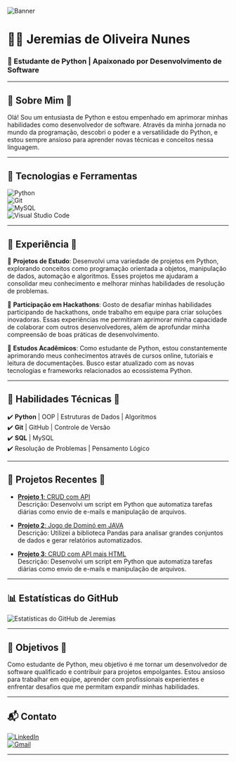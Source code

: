 ![Banner](https://link-para-seu-banner.com/imagem.png)

# 👨‍💻 Jeremias de Oliveira Nunes

### 🚀 Estudante de Python | Apaixonado por Desenvolvimento de Software

---

## 🌟 Sobre Mim 🌟

Olá! Sou um entusiasta de Python e estou empenhado em aprimorar minhas habilidades como desenvolvedor de software. Através da minha jornada no mundo da programação, descobri o poder e a versatilidade do Python, e estou sempre ansioso para aprender novas técnicas e conceitos nessa linguagem.

---

## 🚀 Tecnologias e Ferramentas

![Python](https://img.shields.io/badge/Python-3776AB?style=for-the-badge&logo=python&logoColor=white)  
![Git](https://img.shields.io/badge/Git-F05032?style=for-the-badge&logo=git&logoColor=white)  
![MySQL](https://img.shields.io/badge/MySQL-005C84?style=for-the-badge&logo=mysql&logoColor=white)  
![Visual Studio Code](https://img.shields.io/badge/VS%20Code-007ACC?style=for-the-badge&logo=visual%20studio%20code&logoColor=white)

---

## 💼 Experiência 💼

🔹 **Projetos de Estudo**: Desenvolvi uma variedade de projetos em Python, explorando conceitos como programação orientada a objetos, manipulação de dados, automação e algoritmos. Esses projetos me ajudaram a consolidar meu conhecimento e melhorar minhas habilidades de resolução de problemas.

🔹 **Participação em Hackathons**: Gosto de desafiar minhas habilidades participando de hackathons, onde trabalho em equipe para criar soluções inovadoras. Essas experiências me permitiram aprimorar minha capacidade de colaborar com outros desenvolvedores, além de aprofundar minha compreensão de boas práticas de desenvolvimento.

🔹 **Estudos Acadêmicos**: Como estudante de Python, estou constantemente aprimorando meus conhecimentos através de cursos online, tutoriais e leitura de documentações. Busco estar atualizado com as novas tecnologias e frameworks relacionados ao ecossistema Python.

---

## 🚀 Habilidades Técnicas 🚀

✔️ **Python** | OOP | Estruturas de Dados | Algoritmos  
✔️ **Git** | GitHub | Controle de Versão  
✔️ **SQL** | MySQL  
✔️ Resolução de Problemas | Pensamento Lógico

---

## 💼 Projetos Recentes 💼

- [**Projeto 1**: CRUD com API ]([https://github.com/JeremiasONunes/Swapi_api])  
Descrição: Desenvolvi um script em Python que automatiza tarefas diárias como envio de e-mails e manipulação de arquivos.
  
- [**Projeto 2**: Jogo de Dominó em JAVA]([https://github.com/JeremiasONunes/Jogo-de-Domino])  
Descrição: Utilizei a biblioteca Pandas para analisar grandes conjuntos de dados e gerar relatórios automatizados.

- [**Projeto 3**: CRUD com API mais HTML ]([https://github.com/JeremiasONunes/swapi_api_html])  
Descrição: Desenvolvi um script em Python que automatiza tarefas diárias como envio de e-mails e manipulação de arquivos.
---

## 📊 Estatísticas do GitHub

![Estatísticas do GitHub de Jeremias](https://github-readme-stats.vercel.app/api?username=JeremiasONunes&show_icons=true&theme=radical)

---

## 🌱 Objetivos 🌱

Como estudante de Python, meu objetivo é me tornar um desenvolvedor de software qualificado e contribuir para projetos empolgantes. Estou ansioso para trabalhar em equipe, aprender com profissionais experientes e enfrentar desafios que me permitam expandir minhas habilidades.

---

## 📬 Contato

[![LinkedIn](https://img.shields.io/badge/LinkedIn-0077B5?style=for-the-badge&logo=linkedin&logoColor=white)](https://www.linkedin.com/in/jeremiasoliveiranunes/)  
[![Gmail](https://img.shields.io/badge/Gmail-D14836?style=for-the-badge&logo=gmail&logoColor=white)](mailto:jeremias.6292@gmail.com)

---


